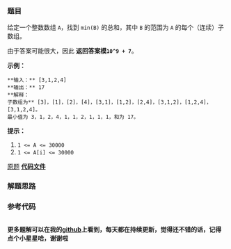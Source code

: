 ### 题目
给定一个整数数组 `A`，找到 `min(B)` 的总和，其中 `B` 的范围为 `A` 的每个（连续）子数组。

由于答案可能很大，因此 **返回答案模`10^9 + 7`**。



**示例：**

    
    
    **输入：** [3,1,2,4]
    **输出：** 17
    **解释：
    子数组为** [3]，[1]，[2]，[4]，[3,1]，[1,2]，[2,4]，[3,1,2]，[1,2,4]，[3,1,2,4]。 
    最小值为 3，1，2，4，1，1，2，1，1，1，和为 17。



**提示：**

  1. `1 <= A <= 30000`
  2. `1 <= A[i] <= 30000`



[原题](https://leetcode-cn.com/problems/sum-of-subarray-minimums/)    **[代码文件]()**


### 解题思路




### 参考代码

```go


```




**更多题解可以在我的[github](https://github.com/LZH139/leetcode_Go)上看到，每天都在持续更新，觉得还不错的话，记得点个小星星哈，谢谢啦**
